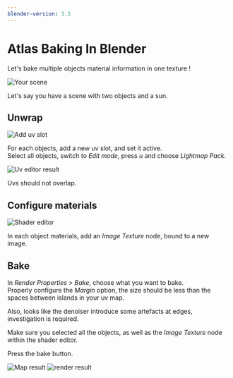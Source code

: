 ```yaml
---
blender-version: 3.3
---
```


# Atlas Baking In Blender

Let's bake multiple objects material information in one texture !

![Your scene](./images/atlasBakingInBlender/scene.png)

Let's say you have a scene with two objects and a sun.

## Unwrap

![Add uv slot](./images/atlasBakingInBlender/uv.png)

For each objects, add a new uv slot, and set it active.  
Select all objects, switch to *Edit mode*, press *u* and choose *Lightmap Pack*.

![Uv editor result](./images/atlasBakingInBlender/uv-editor.png)

Uvs should not overlap.

## Configure materials

![Shader editor](./images/atlasBakingInBlender/shader.png)

In each object materials, add an *Image Texture* node, bound to a new image.

## Bake

In *Render Properties > Bake*, choose what you want to bake.  
Properly configure the *Margin* option, the size should be less than the spaces between islands in your uv map.

Also, looks like the denoiser introduce some artefacts at edges, investigation is required.

Make sure you selected all the objects, as well as the *Image Texture* node within the shader editor.

Press the bake button.

![Map result](./images/atlasBakingInBlender/map-final.png)
![render result](./images/atlasBakingInBlender/final.png)